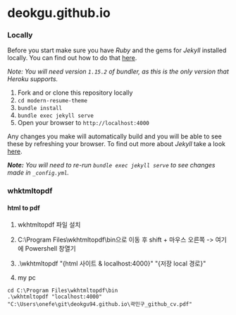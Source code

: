 # deokgu.github.io

### Locally

Before you start make sure you have *Ruby* and the gems for *Jekyll* installed locally. You can find out how to do that [here](https://jekyllrb.com/docs/installation/).

*Note: You will need version `1.15.2` of bundler, as this is the only version that Heroku supports.*

1. Fork and or clone this repository locally
2. `cd modern-resume-theme`
3. `bundle install`
4. `bundle exec jekyll serve`
5. Open your browser to `http://localhost:4000`

Any changes you make will automatically build and you will be able to see these by refreshing your browser. To find out more about *Jekyll* take a look [here](https://jekyllrb.com/docs/usage/).

***Note:** You will need to re-run `bundle exec jekyll serve` to see changes made in `_config.yml`.*


### whktmltopdf

#### html to pdf 
1. wkhtmltopdf 파일 설치 
2. C:\Program Files\wkhtmltopdf\bin으로 이동 후 shift + 마우스 오른쪽 -> 여기에 Powershell 창열기
3. .\wkhtmltopdf "{html 사이트 & localhost:4000}" "{저장 local 경로}"

4. my pc
```
cd C:\Program Files\wkhtmltopdf\bin
.\wkhtmltopdf "localhost:4000" "C:\Users\onefe\git\deokgu94.github.io\곽민구_github_cv.pdf"
```